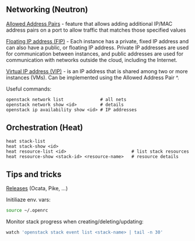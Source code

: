 ## Networking (Neutron)

[Allowed Address Pairs](https://docs.openstack.org/dragonflow/latest/specs/allowed_address_pairs.html) - feature that allows adding additional IP/MAC address pairs on a port to allow traffic that matches those specified values

[Floating IP address (FIP)](https://docs.openstack.org/ocata/user-guide/cli-manage-ip-addresses.html) - Each instance has a private, fixed IP address and can also have a public, or floating IP address. Private IP addresses are used for communication between instances, and public addresses are used for communication with networks outside the cloud, including the Internet.

[Virtual IP address (VIP)](https://medium.com/jexia/virtual-ip-with-openstack-neutron-dd9378a48bdf) - is an IP address that is shared among two or more instances (VMs). Can be implemented using the Allowed Address Pair ^.

Useful commands:

```
openstack network list              # all nets
openstack network show <id>         # details
openstack ip availability show <id> # IP addresses
```

## Orchestration (Heat)

```
heat stack-list
heat stack-show <id>
heat resource-list <id>                         # list stack resources
heat resource-show <stack-id> <resource-name>   # resource details
```

## Tips and tricks

[Releases](https://en.wikipedia.org/wiki/OpenStack#Release_history) (Ocata, Pike, ...)

Initiliaze env. vars:

```sh
source ~/.openrc
```

Monitor stack progress when creating/deleting/updating:

```sh
watch 'openstack stack event list <stack-name> | tail -n 30'
```
